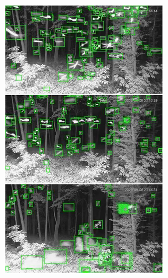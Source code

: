 ![20200806-224227-231232](in/20200806/20200806-224227-231232_0_.jpg)
![20200806-231237-234242](in/20200806/20200806-231237-234242_0_.jpg)
![20200806-234247-000002](in/20200806/20200806-234247-000002_0_.jpg)
